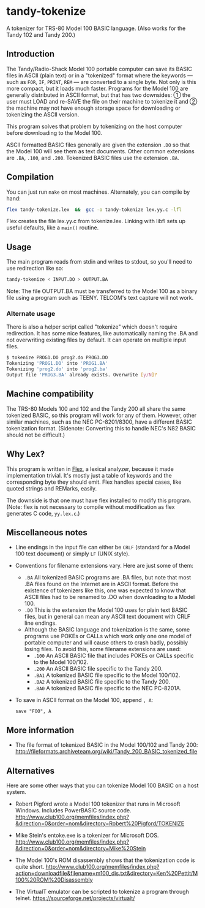 # tandy-tokenize

A tokenizer for TRS-80 Model 100 BASIC language. (Also works for the
Tandy 102 and Tandy 200.)

## Introduction

The Tandy/Radio-Shack Model 100 portable computer can save its BASIC
files in ASCII (plain text) or in a "tokenized" format where the
keywords — such as `FOR`, `IF`, `PRINT`, `REM` — are converted to a
single byte. Not only is this more compact, but it loads much faster.
Programs for the Model 100 are generally distributed in ASCII format,
but that has two downsides: ① the user must LOAD and re-SAVE the file
on their machine to tokenize it and ② the machine may not have enough
storage space for downloading or tokenizing the ASCII version.

This program solves that problem by tokenizing on the host computer
before downloading to the Model 100.

ASCII formatted BASIC files generally are given the extension `.DO` so
that the Model 100 will see them as text documents. Other common
extensions are `.BA`, `.100`, and `.200`. Tokenized BASIC files use
the extension `.BA`.

## Compilation

You can just run `make` on most machines. Alternately, you can compile
by hand:

```bash
flex tandy-tokenize.lex  &&  gcc -o tandy-tokenize lex.yy.c -lfl
```

Flex creates the file lex.yy.c from tokenize.lex. Linking with libfl
sets up useful defaults, like a `main()` routine.


## Usage

The main program reads from stdin and writes to stdout, so you'll need
to use redirection like so:

``` bash
tandy-tokenize < INPUT.DO > OUTPUT.BA
```

Note: The file OUTPUT.BA must be transferred to the Model 100 as a
binary file using a program such as TEENY. TELCOM's text capture will
not work.

### Alternate usage

There is also a helper script called "tokenize" which doesn't
require redirection. It has some nice features, like automatically
naming the .BA and not overwriting existing files by default. It can
operate on multiple input files. 

``` bash
$ tokenize PROG1.DO prog2.do PROG3.DO
Tokenizing 'PROG1.DO' into 'PROG1.BA'
Tokenizing 'prog2.do' into 'prog2.ba'
Output file 'PROG3.BA' already exists. Overwrite [y/N]?
```


## Machine compatibility

The TRS-80 Models 100 and 102 and the Tandy 200 all share the same
tokenized BASIC, so this program will work for any of them. However,
other similar machines, such as the NEC PC-8201/8300, have a different
BASIC tokenization format. (Sidenote: Converting this to handle NEC's
N82 BASIC should not be difficult.)

## Why Lex?

This program is written in
[Flex](https://web.stanford.edu/class/archive/cs/cs143/cs143.1128/handouts/050%20Flex%20In%20A%20Nutshell.pdf),
a lexical analyzer, because it made implementation trivial. It's mostly
just a table of keywords and the corresponding byte they should emit.
Flex handles special cases, like quoted strings and REMarks, easily.

The downside is that one must have flex installed to modify this program.
(Note: flex is not necessary to compile without modification
as flex generates C code, `yy.lex.c`.)

## Miscellaneous notes

* Line endings in the input file can either be `CRLF` (standard for
  a Model 100 text document) or simply `LF` (UNIX style).

* Conventions for filename extensions vary. Here are just some of them:
  * `.BA` All tokenized BASIC programs are .BA files, but note that
    most .BA files found on the Internet are in ASCII format. Before
    the existence of tokenizers like this, one was expected to know
    that ASCII files had to be renamed to .DO when downloading to a
    Model 100. 
  * `.DO` This is the extension the Model 100 uses for plain text
    BASIC files, but in general can mean any ASCII text document with
    CRLF line endings.
  * Although the BASIC language and tokenization is the same, some
    programs use POKEs or CALLs which work only one one model of
    portable computer and will cause others to crash badly, possibly
    losing files. To avoid this, some filename extensions are used:
	* `.100` An ASCII BASIC file that includes POKEs or CALLs specific
	  to the Model 100/102.
	* `.200` An ASCII BASIC file specific to the Tandy 200.
	* `.BA1` A tokenized BASIC file specific to the Model 100/102.	
	* `.BA2` A tokenized BASIC file specific to the Tandy 200.
	* `.BA0` A tokenized BASIC file specific to the NEC PC-8201A.

* To save in ASCII format on the Model 100, append `, A`:
  ```BASIC
  save "FOO", A
  ```

## More information

* The file format of tokenized BASIC in the Model 100/102 and Tandy 200: 
  http://fileformats.archiveteam.org/wiki/Tandy_200_BASIC_tokenized_file

## Alternatives

Here are some other ways that you can tokenize Model 100 BASIC on a
host system.

* Robert Pigford wrote a Model 100 tokenizer that runs in Microsoft Windows.
  Includes PowerBASIC source code. 
  http://www.club100.org/memfiles/index.php?&direction=0&order=nom&directory=Robert%20Pigford/TOKENIZE

* Mike Stein's entoke.exe is a tokenizer for Microsoft DOS.
  http://www.club100.org/memfiles/index.php?&direction=0&order=nom&directory=Mike%20Stein
  
* The Model 100's ROM disassembly shows that the tokenization code is quite short.
  http://www.club100.org/memfiles/index.php?action=downloadfile&filename=m100_dis.txt&directory=Ken%20Pettit/M100%20ROM%20Disassembly
  
* The VirtualT emulator can be scripted to tokenize a program through telnet.
  https://sourceforge.net/projects/virtualt/
